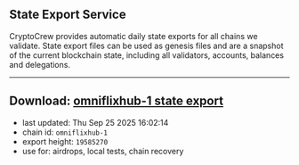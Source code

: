 ## State Export Service
CryptoCrew provides automatic daily state exports for all chains we validate. State export files can be used as genesis files and are a snapshot of the current blockchain state, including all validators, accounts, balances and delegations.

---
**Download: [omniflixhub-1 state export](https://dl-eu2.ccvalidators.com/SERVICE/omniflixhub/omniflixhub-1_export_19585270.json)**
---

- last updated: Thu Sep 25 2025 16:02:14
- chain id: `omniflixhub-1`
- export height: `19585270`
- use for: airdrops, local tests, chain recovery
